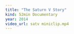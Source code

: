 ```yaml
---
title: "The Saturn V Story"
kind: 52min Documentary
year: 2014
video_url: satv miniclip.mp4
---
```

